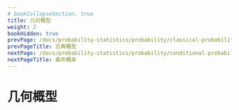 ```yaml
---
# bookCollapseSection: true
title: 几何概型
weight: 2
bookHidden: true
prevPage: /docs/probability-statistics/probability/classical-probability
prevPageTitle: 古典概型
nextPage: /docs/probability-statistics/probability/conditional-probability
nextPageTitle: 条件概率
---
```


# 几何概型

